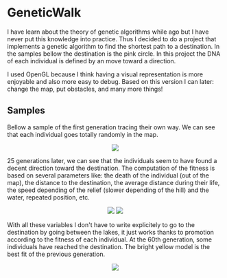# GeneticWalk
I have learn about the theory of genetic algorithms while ago but I have never put this knowledge into practice.
Thus I decided to do a project that implements a genetic algorithm to find the shortest path to a destination.
In the samples bellow the destination is the pink circle. In this project the DNA of each individual is defined by an move toward
a direction.

I used OpenGL because I think having a visual representation is more enjoyable and also more easy to debug.
Based on this version I can later: change the map, put obstacles, and many more things!

## Samples

Bellow a sample of the first generation tracing their own way. We can see that each individual goes totally randomly in the map.

<p align="center">                                                                                                                                                      
<img src =samples/first_gen.png/>                                                    
</p>

25 generations later, we can see that the individuals seem to have found a decent direction toward the destination. 
The computation of the fitness is based on several parameters like: the death of the individual (out of the map), the distance to the destination, the average distance during their life, the speed depending of the relief (slower depending of the hill) and the water, 
repeated position, etc.

<p align="center">                                                                                                                                                      
<img src =samples/mid2gen.png/>                                                    
<img src =samples/midgen.png/>                                                    
</p>


With all these variables I don't have to write explicitely to go to the destination by going between the lakes, it just works thanks to promotion according to the fitness of each individual. At the 60th generation, some individuals have reached the destination. The bright yellow model is the best fit of the previous generation.

<p align="center">                                                                                                                                                      
<img src =samples/destination.png/>                                                    
</p>
